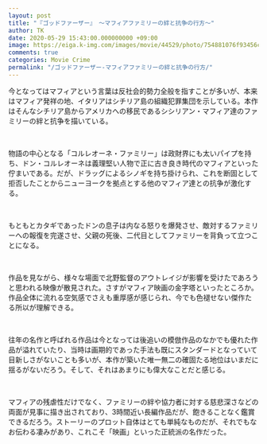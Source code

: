 ```yaml
---
layout: post
title: "『ゴッドファーザー』　～マフィアファミリーの絆と抗争の行方～"
author: TK
date: 2020-05-29 15:43:00.000000000 +09:00
image: https://eiga.k-img.com/images/movie/44529/photo/754881076f93456c.jpg?1469168178
comments: true
categories: Movie Crime
permalink: "/ゴッドファーザー-マフィアファミリーの絆と抗争の行方/"
---
```



<p>今となってはマフィアという言葉は反社会的勢力全般を指すことが多いが、本来はマフィア発祥の地、イタリアはシチリア島の組織犯罪集団を示している。本作はそんなシチリア島からアメリカへの移民であるシシリアン・マフィア達のファミリーの絆と抗争を描いている。</p>

<p>&nbsp;</p>

<p>物語の中心となる「コルレオーネ・ファミリー」は政財界にも太いパイプを持ち、ドン・コルレオーネは義理堅い人物で正に古き良き時代のマフィアといった佇まいである。だが、ドラッグによるシノギを持ち掛けられ、これを断固として拒否したことからニューヨークを拠点とする他のマフィア達との抗争が激化する。</p>

<p>&nbsp;</p>

<p>もともとカタギであったドンの息子は内なる怒りを爆発させ、敵対するファミリーへの報復を完遂させ、父親の死後、二代目としてファミリーを背負って立つことになる。</p>

<p>&nbsp;</p>

<p>作品を見ながら、様々な場面で北野監督のアウトレイジが影響を受けたであろうと思われる映像が散見された。さすがマフィア映画の金字塔といったところか。作品全体に流れる空気感でさえも重厚感が感じられ、今でも色褪せない傑作たる所以が理解できる。</p>

<p>&nbsp;</p>

<p>往年の名作と呼ばれる作品は今となっては後追いの模倣作品のなかでも優れた作品が溢れていたり、当時は画期的であった手法も既にスタンダードとなっていて目新しさがないことも多いが、本作が築いた唯一無二の確固たる地位はいまだに揺るがないだろう。そして、それはあまりにも偉大なことだと感じる。</p>

<p>&nbsp;</p>

<p>マフィアの残虐性だけでなく、ファミリーの絆や協力者に対する慈悲深さなどの両面が見事に描き出されており、3時間近い長編作品だが、飽きることなく鑑賞できるだろう。ストーリーのプロット自体はとても単純なものだが、それでもなお伝わる凄みがあり、これこそ「映画」といった正統派の名作だった。</p>
